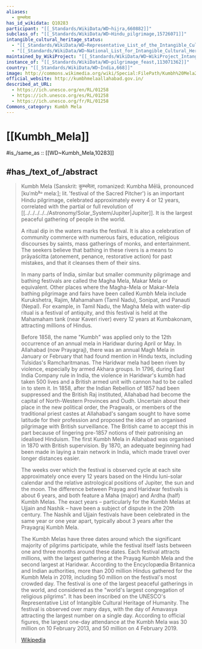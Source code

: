 ```yaml
---
aliases:
  - कुम्भमेला
has_id_wikidata: Q10283
participant: "[[_Standards/WikiData/WD~hijra,660882]]"
subclass_of: "[[_Standards/WikiData/WD~Hindu_pilgrimage,15726071]]"
intangible_cultural_heritage_status:
  - "[[_Standards/WikiData/WD~Representative_List_of_the_Intangible_Cultural_Heritage_of_Humanity,110319947]]"
  - "[[_Standards/WikiData/WD~National_List_for_Intangible_Cultural_Heritage_(ICH),113105924]]"
maintained_by_WikiProject: "[[_Standards/WikiData/WD~WikiProject_Intangible_Cultural_Heritage,112898263]]"
instance_of: "[[_Standards/WikiData/WD~pilgrimage_feast,113071362]]"
country: "[[_Standards/WikiData/WD~India,668]]"
image: http://commons.wikimedia.org/wiki/Special:FilePath/Kumbh%20Mela2001.JPG
official_website: http://kumbhmelaallahabad.gov.in/
described_at_URL:
  - https://ich.unesco.org/en/RL/01258
  - https://ich.unesco.org/es/RL/01258
  - https://ich.unesco.org/fr/RL/01258
Commons_category: Kumbh Mela
---
```


# [[Kumbh_Mela]] 

#is_/same_as :: [[WD~Kumbh_Mela,10283]] 

## #has_/text_of_/abstract 

> Kumbh Mela (Sanskrit: कुम्भमेला, romanized: Kumbha Mēlā, pronounced [kʊˈmbʱᵊ melaː]; 
> lit. 'festival of the Sacred Pitcher')  is an important Hindu pilgrimage, 
> celebrated approximately every 4 or 12 years, 
> correlated with the partial or full revolution of [[../../../../../Astronomy/Solar_System/Jupiter|Jupiter]]. 
> It is the largest peaceful gathering of people in the world.
>
> A ritual dip in the waters marks the festival.  It is also a celebration of community commerce with numerous fairs, education, religious discourses by saints, mass gatherings of monks, and entertainment. The seekers believe that bathing in these rivers is a means to prāyaścitta (atonement, penance, restorative action) for past mistakes, and that it cleanses them of their sins.
>
> In many parts of India, similar but smaller community pilgrimage and bathing festivals are called the Magha Mela, Makar Mela or equivalent. Other places where the Magha-Mela or Makar-Mela bathing pilgrimage and fairs have been called Kumbh Mela include Kurukshetra, Rajim, Mahamaham (Tamil Nadu),  Sonipat, and Panauti (Nepal). For example, in Tamil Nadu, the Magha Mela with water-dip ritual is a festival of antiquity, and this festival is held at the Mahamaham tank (near Kaveri river) every 12 years at Kumbakonam, attracting millions of Hindus. 
>
> Before 1858, the name "Kumbh" was applied only to the 12th occurrence of an annual mela in Haridwar during April or May.  In Allahabad (now Prayagraj), there was an annual Magh Mela in January or February that had found mention in Hindu texts, including Tulsidas's Ramcharitmanas.   The Haridwar mela had been riven by violence, especially by armed Akhara groups.  In 1796, during East India Company rule in India, the violence in Haridwar's kumbh had taken 500 lives and a British armed unit with cannon had to be called in to stem it.  In 1858, after the Indian Rebellion of 1857 had been suppressed and the British Raj instituted, Allahabad had become the capital of North-Western Provinces and Oudh.  Uncertain about their place in the new political order, the Pragwals, or members of the traditional priest castes at Allahabad's sangam sought to have some latitude for their profession and proposed the idea of an organised pilgrimage with British surveillance.  The British came to accept this in part because of lingering pre-1857 notions of their patronising an idealised Hinduism.  The first Kumbh Mela in Allahabad was organised in 1870 with British supervision.  By 1870, an adequate beginning had been made in laying a train network in India, which made travel over longer distances easier. 
>
> The weeks over which the festival is observed cycle at each site approximately once every 12 years based on the Hindu luni-solar calendar and the relative astrological positions of Jupiter, the sun and the moon. The difference between Prayag and Haridwar festivals is about 6 years, and both feature a Maha (major) and Ardha (half) Kumbh Melas. The exact years – particularly for the Kumbh Melas at Ujjain and Nashik – have been a subject of dispute in the 20th century. The Nashik and Ujjain festivals have been celebrated in the same year or one year apart, typically about 3 years after the Prayagraj Kumbh Mela.
>
> The Kumbh Melas have three dates around which the significant majority of pilgrims participate, while the festival itself lasts between one and three months around these dates. Each festival attracts millions, with the largest gathering at the Prayag Kumbh Mela and the second largest at Haridwar. According to the Encyclopædia Britannica and Indian authorities, more than 200 million Hindus gathered for the Kumbh Mela in 2019, including 50 million on the festival's most crowded day. The festival is one of the largest peaceful gatherings in the world, and considered as the "world's largest congregation of religious pilgrims". It has been inscribed on the UNESCO's Representative List of Intangible Cultural Heritage of Humanity. The festival is observed over many days, with the day of Amavasya attracting the largest number on a single day. According to official figures, the largest one-day attendance at the Kumbh Mela was 30 million on 10 February 2013, and 50 million on 4 February 2019.
>
> [Wikipedia](https://en.wikipedia.org/wiki/Kumbh%20Mela) 

